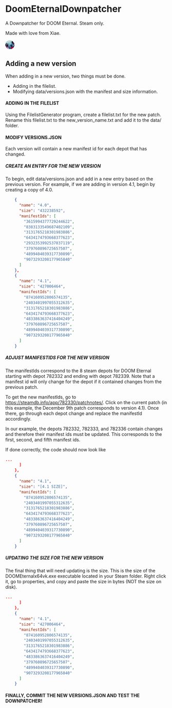 
# DoomEternalDownpatcher
A Downpatcher for DOOM Eternal. Steam only.

Made with love from Xiae.

  ![XiaeKawaii](https://github.com/mcdalcin/DoomEternalDownpatcher/blob/master/kawaii.jpg?raw=true)

## Adding a new version

When adding in a new version, two things must be done.

 - Adding in the filelist.
 - Modifying data/versions.json with the manifest and size information.

#### ADDING IN THE FILELIST

Using the FilelistGenerator program, create a filelist.txt for the new patch. Rename this filelist.txt to the new_version_name.txt and add it to the data/ folder.

#### MODIFY VERSIONS.JSON

Each version will contain a new manifest id for each depot that has changed.

##### CREATE AN ENTRY FOR THE NEW VERSION
To begin, edit data/versions.json and add in a new entry based on the previous version.  For example, if we are adding in version 4.1, begin by creating a copy of 4.0.

```json
    {
      "name": "4.0",
      "size": "432238592",
      "manifestIds": [
        "3615994377729244622",
        "8383133549687402109",
        "3131765218301983886",
        "6434174793668377623",
        "2932353992537037119",
        "379760896725657507",
        "4899404039317730890",
        "9073293208177965840"
      ]
    },
    {
      "name": "4.1",
      "size": "427006464",
      "manifestIds": [
        "874160952806574135",
        "2403401997055312635",
        "3131765218301983886",
        "6434174793668377623",
        "4833863637416404249",
        "379760896725657507",
        "4899404039317730890",
        "9073293208177965840"
      ]
    }
```
##### ADJUST MANIFESTIDS FOR THE NEW VERSION

The manifestIds correspond to the 8 steam depots for DOOM Eternal starting with depot 782332 and ending with depot 782339. Note that a manifest id will only change for the depot if it contained changes from the previous patch.

To get the new manifestIds, go to https://steamdb.info/app/782330/patchnotes/. Click on the current patch (in this example, the December 9th patch corresponds to version 4.1). Once there, go through each depot change and replace the manifestId accordingly. 

In our example, the depots 782332, 782333, and 782336 contain changes and therefore their manifest ids must be updated. This corresponds to the first, second, and fifth manifest ids.

If done correctly, the code should now look like

```json
...
      ]
    },
    {
      "name": "4.1",
      "size": "[4.1 SIZE]",
      "manifestIds": [
        "874160952806574135",
        "2403401997055312635",
        "3131765218301983886",
        "6434174793668377623",
        "4833863637416404249",
        "379760896725657507",
        "4899404039317730890",
        "9073293208177965840"
      ]
    }
```
##### UPDATING THE SIZE FOR THE NEW VERSION
The final thing that will need updating is the size. This is the size of the DOOMEternalx64vk.exe executable located in your Steam folder. Right click it, go to properties, and copy and paste the size in bytes (NOT the size on disk).

```json
...
      ]
    },
    {
      "name": "4.1",
      "size": "427006464",
      "manifestIds": [
        "874160952806574135",
        "2403401997055312635",
        "3131765218301983886",
        "6434174793668377623",
        "4833863637416404249",
        "379760896725657507",
        "4899404039317730890",
        "9073293208177965840"
      ]
    }
```

#### FINALLY, COMMIT THE NEW VERSIONS.JSON AND TEST THE DOWNPATCHER!
